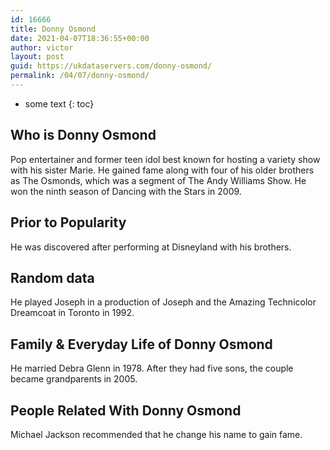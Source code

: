 ```yaml
---
id: 16666
title: Donny Osmond
date: 2021-04-07T18:36:55+00:00
author: victor
layout: post
guid: https://ukdataservers.com/donny-osmond/
permalink: /04/07/donny-osmond/
---
```


* some text
{: toc}


## Who is Donny Osmond



Pop entertainer and former teen idol best known for hosting a variety show with his sister Marie. He gained fame along with four of his older brothers as The Osmonds, which was a segment of The Andy Williams Show. He won the ninth season of Dancing with the Stars in 2009.

                
                
                
## Prior to Popularity



He was discovered after performing at Disneyland with his brothers.

                
                
                
## Random data



He played Joseph in a production of Joseph and the Amazing Technicolor Dreamcoat in Toronto in 1992.

                
                
                
## Family & Everyday Life of Donny Osmond



He married Debra Glenn in 1978. After they had five sons, the couple became grandparents in 2005.

                
                
                
## People Related With Donny Osmond



Michael Jackson recommended that he change his name to gain fame.

                
              
            
          
          
          